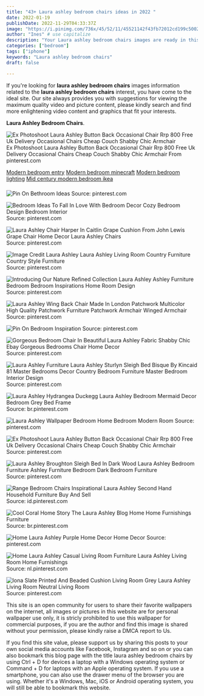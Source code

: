 ```yaml
---
title: "43+ Laura ashley bedroom chairs ideas in 2022 "
date: 2022-01-19
publishDate: 2022-11-29T04:33:37Z
image: "https://i.pinimg.com/736x/45/52/11/45521142f43fb72012cd199c5002cbd0.jpg"
author: "Ines" # use capitalize
description: "Your Laura ashley bedroom chairs images are ready in this website. Laura ashley bedroom chairs are a topic that is being searched for and liked by netizens today. You can Download the Laura ashley bedroom chairs files here. Get all royalty-free vectors."
categories: ["bedroom"]
tags: ["iphone"]
keywords: "Laura ashley bedroom chairs"
draft: false

---
```


If you're looking for **laura ashley bedroom chairs** images information related to the **laura ashley bedroom chairs** interest, you have come to the ideal  site.  Our site always  provides you with  suggestions  for viewing  the maximum  quality video and picture  content, please kindly search and find more enlightening video content and graphics  that fit your interests.

**Laura Ashley Bedroom Chairs**. 

![Ex Photoshoot Laura Ashley Button Back Occasional Chair Rrp 800 Free Uk Delivery Occasional Chairs Cheap Couch Shabby Chic Armchair](https://i.pinimg.com/originals/e2/d6/93/e2d69397b59e75e247b79a6b4185e455.jpg "Ex Photoshoot Laura Ashley Button Back Occasional Chair Rrp 800 Free Uk Delivery Occasional Chairs Cheap Couch Shabby Chic Armchair")
Ex Photoshoot Laura Ashley Button Back Occasional Chair Rrp 800 Free Uk Delivery Occasional Chairs Cheap Couch Shabby Chic Armchair From pinterest.com

[Modern bedroom entry](/modern-bedroom-entry/)
[Modern bedroom minecraft](/modern-bedroom-minecraft/)
[Modern bedroom lighting](/modern-bedroom-lighting/)
[Mid century modern bedroom ikea](/mid-century-modern-bedroom-ikea/)



### 

 


![Pin On Bethroom Ideas](https://i.pinimg.com/474x/d9/d2/08/d9d20806ba8f7ea9f9e10050b60b8f51.jpg "Pin On Bethroom Ideas")
Source: pinterest.com

 

![Bedroom Ideas To Fall In Love With Bedroom Decor Cozy Bedroom Design Bedroom Interior](https://i.pinimg.com/originals/e0/86/c8/e086c8f1546c50a4ae8934648375ffb1.jpg "Bedroom Ideas To Fall In Love With Bedroom Decor Cozy Bedroom Design Bedroom Interior")
Source: pinterest.com

 

![Laura Ashley Chair Harper In Caitlin Grape Cushion From John Lewis Grape Chair Home Decor Laura Ashley Chairs](https://i.pinimg.com/originals/aa/83/97/aa8397e3334ea7f4f5f9cc0df90faa9b.jpg "Laura Ashley Chair Harper In Caitlin Grape Cushion From John Lewis Grape Chair Home Decor Laura Ashley Chairs")
Source: pinterest.com

 

![Image Credit Laura Ashley Laura Ashley Living Room Country Furniture Country Style Furniture](https://i.pinimg.com/originals/05/5f/6d/055f6dae53377235a72d2c6866357456.jpg "Image Credit Laura Ashley Laura Ashley Living Room Country Furniture Country Style Furniture")
Source: pinterest.com

 

![Introducing Our Nature Refined Collection Laura Ashley Ashley Furniture Bedroom Bedroom Inspirations Home Room Design](https://i.pinimg.com/originals/94/ec/47/94ec47fb7cb843e26f5b8cdb183333e9.jpg "Introducing Our Nature Refined Collection Laura Ashley Ashley Furniture Bedroom Bedroom Inspirations Home Room Design")
Source: pinterest.com

 

![Laura Ashley Wing Back Chair Made In London Patchwork Multicolor High Quality Patchwork Furniture Patchwork Armchair Winged Armchair](https://i.pinimg.com/originals/46/ea/90/46ea90eaf56299bc9a5f62e4aac4a0c6.jpg "Laura Ashley Wing Back Chair Made In London Patchwork Multicolor High Quality Patchwork Furniture Patchwork Armchair Winged Armchair")
Source: pinterest.com

 

![Pin On Bedroom Inspiration](https://i.pinimg.com/originals/8f/97/0d/8f970d6021f28e22b9f0fe2a64ad9a26.jpg "Pin On Bedroom Inspiration")
Source: pinterest.com

 

![Gorgeous Bedroom Chair In Beautiful Laura Ashley Fabric Shabby Chic Ebay Gorgeous Bedrooms Chair Home Decor](https://i.pinimg.com/originals/34/4d/1b/344d1b673cb04aeac87456aae8279704.jpg "Gorgeous Bedroom Chair In Beautiful Laura Ashley Fabric Shabby Chic Ebay Gorgeous Bedrooms Chair Home Decor")
Source: pinterest.com

 

![Laura Ashley Furniture Laura Ashley Sturlyn Sleigh Bed Bisque By Kincaid 81 Master Bedrooms Decor Country Bedroom Furniture Master Bedroom Interior Design](https://i.pinimg.com/474x/cd/64/49/cd64490fc7d7e5bfd7c043e05bff730c--cottage-style-bedrooms-country-bedrooms.jpg "Laura Ashley Furniture Laura Ashley Sturlyn Sleigh Bed Bisque By Kincaid 81 Master Bedrooms Decor Country Bedroom Furniture Master Bedroom Interior Design")
Source: pinterest.com

 

![Laura Ashley Hydrangea Duckegg Laura Ashley Bedroom Mermaid Decor Bedroom Grey Bed Frame](https://i.pinimg.com/originals/df/84/e2/df84e2d54fe54eb5e8a5d6995a6ac4c2.jpg "Laura Ashley Hydrangea Duckegg Laura Ashley Bedroom Mermaid Decor Bedroom Grey Bed Frame")
Source: br.pinterest.com

 

![Laura Ashley Wallpaper Bedroom Home Bedroom Modern Room](https://i.pinimg.com/736x/4f/f6/91/4ff6914cd53e22bc2de035d20abceb97--large-mirrors-framed-mirrors.jpg "Laura Ashley Wallpaper Bedroom Home Bedroom Modern Room")
Source: pinterest.com

 

![Ex Photoshoot Laura Ashley Button Back Occasional Chair Rrp 800 Free Uk Delivery Occasional Chairs Cheap Couch Shabby Chic Armchair](https://i.pinimg.com/originals/e2/d6/93/e2d69397b59e75e247b79a6b4185e455.jpg "Ex Photoshoot Laura Ashley Button Back Occasional Chair Rrp 800 Free Uk Delivery Occasional Chairs Cheap Couch Shabby Chic Armchair")
Source: pinterest.com

 

![Laura Ashley Broughton Sleigh Bed In Dark Wood Laura Ashley Bedroom Furniture Ashley Furniture Bedroom Dark Bedroom Furniture](https://i.pinimg.com/736x/dd/98/e0/dd98e0d74c475587c4777041814e60bf--dark-furniture-bedroom-bed-frame-double.jpg "Laura Ashley Broughton Sleigh Bed In Dark Wood Laura Ashley Bedroom Furniture Ashley Furniture Bedroom Dark Bedroom Furniture")
Source: pinterest.com

 

![Range Bedroom Chairs Inspirational Laura Ashley Second Hand Household Furniture Buy And Sell](https://i.pinimg.com/474x/56/87/f7/5687f7bbef6cd42e67ffaf8a3a032245.jpg "Range Bedroom Chairs Inspirational Laura Ashley Second Hand Household Furniture Buy And Sell")
Source: id.pinterest.com

 

![Cool Coral Home Story The Laura Ashley Blog Home Home Furnishings Furniture](https://i.pinimg.com/originals/d6/6b/35/d66b3513a1438dc6b87177aabffb9791.png "Cool Coral Home Story The Laura Ashley Blog Home Home Furnishings Furniture")
Source: br.pinterest.com

 

![Home Laura Ashley Purple Home Decor Home Decor](https://i.pinimg.com/564x/b2/f6/ae/b2f6ae4f475ddcfeebfab483b80e07b4.jpg "Home Laura Ashley Purple Home Decor Home Decor")
Source: pinterest.com

 

![Home Laura Ashley Casual Living Room Furniture Laura Ashley Living Room Home Furnishings](https://i.pinimg.com/474x/cb/f8/7c/cbf87c65e42d850426645cb4a0160f4e.jpg "Home Laura Ashley Casual Living Room Furniture Laura Ashley Living Room Home Furnishings")
Source: nl.pinterest.com

 

![Iona Slate Printed And Beaded Cushion Living Room Grey Laura Ashley Living Room Neutral Living Room](https://i.pinimg.com/736x/45/52/11/45521142f43fb72012cd199c5002cbd0.jpg "Iona Slate Printed And Beaded Cushion Living Room Grey Laura Ashley Living Room Neutral Living Room")
Source: pinterest.com

 

This site is an open community for users to share their favorite wallpapers on the internet, all images or pictures in this website are for personal wallpaper use only, it is stricly prohibited to use this wallpaper for commercial purposes, if you are the author and find this image is shared without your permission, please kindly raise a DMCA report to Us.

If you find this site value, please support us by sharing this posts to your own social media accounts like Facebook, Instagram and so on or you can also bookmark this blog page with the title laura ashley bedroom chairs by using Ctrl + D for devices a laptop with a Windows operating system or Command + D for laptops with an Apple operating system. If you use a smartphone, you can also use the drawer menu of the browser you are using. Whether it's a Windows, Mac, iOS or Android operating system, you will still be able to bookmark this website.
